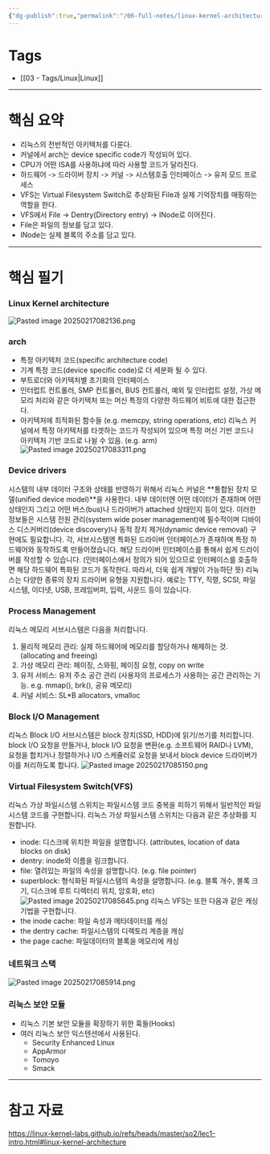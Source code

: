 ```yaml
---
{"dg-publish":true,"permalink":"/06-full-notes/linux-kernel-architecture/","noteIcon":""}
---
```


# Tags
- [[03 - Tags/Linux\|Linux]]
---
# 핵심 요약
- 리눅스의 전반적인 아키텍처를 다룬다.
- 커널에서 arch는 device specific code가 작성되어 있다.
- CPU가 어떤 ISA를 사용하냐에 따라 사용할 코드가 달라진다.
- 하드웨어 -> 드라이버 장치 -> 커널 -> 시스템호출 인터페이스 -> 유저 모드 프로세스
- VFS는 Virtual Filesystem Switch로 추상화된 File과 실제 기억장치를 매핑하는 역할을 한다.
- VFS에서 File -> Dentry(Directory entry) -> INode로 이어진다.
- File은 파일의 정보를 담고 있다.
- INode는 실제 블록의 주소를 담고 있다.
---
# 핵심 필기
### Linux Kernel architecture
![Pasted image 20250217082136.png](/img/user/image/Pasted%20image%2020250217082136.png)
### arch
- 특정 아키텍처 코드(specific architecture code)
- 기계 특정 코드(device specific code)로 더 세분화 될 수 있다.
- 부트로더와 아키텍처별 초기화의 인터페이스
- 인터럽트 컨트롤러, SMP 컨트롤러, BUS 컨트롤러, 예외 및 인터럽트 설정, 가상 메모리 처리와 같은 아키텍처 또는 머신 특정의 다양한 하드웨어 비트에 대한 접근한다.
- 아키텍처에 최적화된 함수들 (e.g. memcpy, string operations, etc)
리눅스 커널에서 특정 아키텍처를 타겟하는 코드가 작성되어 있으며 특정 머신 기반 코드나 아키텍처 기반 코드로 나뉠 수 있음. (e.g. arm)
![Pasted image 20250217083311.png](/img/user/image/Pasted%20image%2020250217083311.png)
### Device drivers
시스템의 내부 데이터 구조와 상태를 반영하기 위해서 리눅스 커널은 **통합된 장치 모델(unified device model)**을 사용한다.
내부 데이터엔 어떤 데이터가 존재하며 어떤 상태인지 그리고 어떤 버스(bus)나 드라이버가 attached 상태인지 등이 있다. 
이러한 정보들은 시스템 전원 관리(system wide poser management)에 필수적이며 디바이스 디스커버리(device discovery)나 동적 장치 제거(dynamic device removal) 구현에도 필요합니다.
각, 서브시스템엔 특화된 드라이버 인터페이스가 존재하며 특정 하드웨어와 동작하도록 만들어졌습니다. 
해당 드라이버 인터페이스를 통해서 쉽게 드라이버를 작성할 수 있습니다. (인터페이스에서 정의가 되어 있으므로 인터페이스를 호출하면 해당 하드웨어 특화된 코드가 동작한다. 따라서, 더욱 쉽게 개발이 가능하단 뜻)
리눅스는 다양한 종류의 장치 드라이버 유형을 지원합니다. 예로는 TTY, 직렬, SCSI, 파일 시스템, 이더넷, USB, 프레임버퍼, 입력, 사운드 등이 있습니다.
### Process Management
리눅스 메모리 서브시스템은 다음을 처리합니다.
1. 물리적 메모리 관리: 실제 하드웨어에 메모리를 할당하거나 해제하는 것. (allocating and freeing)
2. 가상 메모리 관리: 페이징, 스와핑, 페이징 요청, copy on write
3. 유저 서비스: 유저 주소 공간 관리 (사용자의 프로세스가 사용하는 공간 관리하는 기능. e.g. mmap(), brk(), 공유 메모리)
4. 커널 서비스: SL\*B allocators, vmalloc
### Block I/O Management
리눅스 Block I/O 서브시스템은 block 장치(SSD, HDD)에 읽기/쓰기를 처리합니다.
block I/O 요청을 만들거나, block I/O 요청을 변환(e.g. 소프트웨어 RAID나 LVM), 요청을 합치거나 정렬하거나 I/O 스케쥴러로 요청을 보내서 block device 드라이버가 이를 처리하도록 합니다.
![Pasted image 20250217085150.png](/img/user/image/Pasted%20image%2020250217085150.png)
### Virtual Filesystem Switch(VFS)
리눅스 가상 파일시스템 스위치는 파일시스템 코드 중복을 피하기 위해서 일반적인 파일시스템 코드를 구현합니다. 
리눅스 가상 파일시스템 스위치는 다음과 같은 추상화를 지원합니다.
- inode: 디스크에  위치한 파일을 설명합니다. (attributes, location of data blocks on disk)
- dentry: inode와 이름을 링크합니다.
- file: 열려있는 파일의 속성을 설명합니다. (e.g. file pointer)
- superblock: 형식화된 파일시스템의 속성을 설명합니다. (e.g. 블록 개수, 블록 크기, 디스크에 루트 디렉터리 위치, 암호화, etc)
![Pasted image 20250217085645.png](/img/user/image/Pasted%20image%2020250217085645.png)
리눅스 VFS는 또한 다음과 같은 캐싱 기법을 구현합니다.
- the inode cache: 파일 속성과 메타데이터를 캐싱
- the dentry cache: 파일시스템의 디렉토리 계층을 캐싱
- the page cache: 파일데이터의 블록을 메모리에 캐싱
### 네트워크 스택
![Pasted image 20250217085914.png](/img/user/image/Pasted%20image%2020250217085914.png)
### 리눅스 보안 모듈
- 리눅스 기본 보안 모듈을 확장하기 위한 훅들(Hooks)
- 여러 리눅스 보안 익스텐션에서 사용된다.
	- Security Enhanced Linux
	- AppArmor
	- Tomoyo
	- Smack
---
# 참고 자료
https://linux-kernel-labs.github.io/refs/heads/master/so2/lec1-intro.html#linux-kernel-architecture